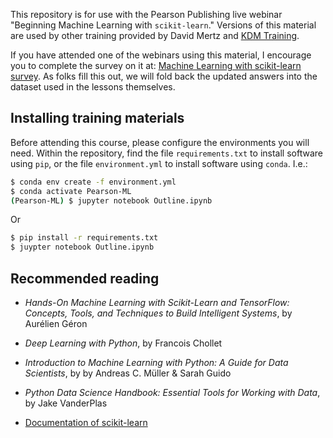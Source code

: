 This repository is for use with the Pearson Publishing live webinar "Beginning Machine Learning with `scikit-learn`."  Versions of this material are used by other training provided by David Mertz and [KDM Training](http://kdm.training).

If you have attended one of the webinars using this material, I encourage you to complete the survey on it at: [Machine Learning with scikit-learn survey](https://goo.gl/pghpzD).  As folks fill this out, we will fold back the updated answers into the dataset used in the lessons themselves.

## Installing training materials

Before attending this course, please configure the environments you will need.  Within the repository, find the file `requirements.txt` to install software using `pip`, or the file `environment.yml` to install software using `conda`.  I.e.:

```bash
$ conda env create -f environment.yml
$ conda activate Pearson-ML
(Pearson-ML) $ jupyter notebook Outline.ipynb
```

Or

```bash
$ pip install -r requirements.txt
$ juypter notebook Outline.ipynb
```

## Recommended reading

* _Hands-On Machine Learning with Scikit-Learn and TensorFlow: Concepts, Tools, and Techniques to Build Intelligent Systems_, by Aurélien Géron

* _Deep Learning with Python_, by Francois Chollet

* _Introduction to Machine Learning with Python: A Guide for Data Scientists_, by by Andreas C. Müller & Sarah Guido 

* _Python Data Science Handbook: Essential Tools for Working with Data_, by Jake VanderPlas

* [Documentation of scikit-learn](https://scikit-learn.org/stable/documentation.html)
